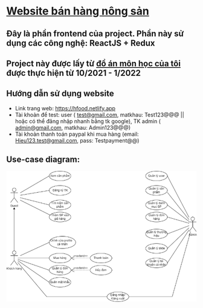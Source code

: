 # [Website bán hàng nông sản](https://hfood.netlify.app)

## Đây là phần frontend của project. Phần này sử dụng các công nghệ: ReactJS + Redux

## Project này được lấy từ [đồ án môn học của tôi](https://github.com/ThangNgoXuan/TLCN-vegetableweb) được thực hiện từ 10/2021 - 1/2022

## Hướng dẫn sử dụng website

- Link trang web: https://hfood.netlify.app
- Tài khoản để test: user ( test@gmail.com, matkhau: Test123@@@ || hoặc có thể đăng nhập nhanh bằng tk google), TK admin ( admin@gmail.com, matkhau: Admin123@@@)
- Tài khoản thanh toán paypal khi mua hàng (email: Hieu123.test@gmail.com, pass: Testpayment@@)

## Use-case diagram:

![markdown](./documents/img/Untitled%20Diagram.drawio.png)
